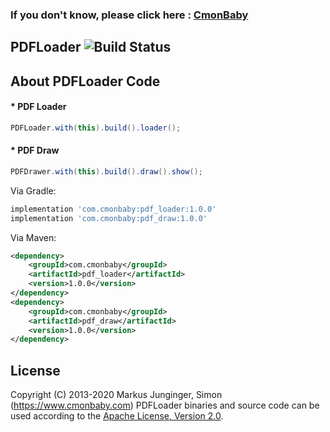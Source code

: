### If you don't know, please click here : [CmonBaby](https://www.cmonbaby.com)

## PDFLoader ![Build Status](https://travis-ci.org/greenrobot/EventBus.svg?branch=master)

## About PDFLoader Code

#### * PDF Loader
```java
PDFLoader.with(this).build().loader();
```

#### * PDF Draw
```java
PDFDrawer.with(this).build().draw().show();
```

Via Gradle:
```gradle
implementation 'com.cmonbaby:pdf_loader:1.0.0'
implementation 'com.cmonbaby:pdf_draw:1.0.0'
```

Via Maven:
```xml
<dependency>
    <groupId>com.cmonbaby</groupId>
    <artifactId>pdf_loader</artifactId>
    <version>1.0.0</version>
</dependency>
<dependency>
    <groupId>com.cmonbaby</groupId>
    <artifactId>pdf_draw</artifactId>
    <version>1.0.0</version>
</dependency>
```

## License

Copyright (C) 2013-2020 Markus Junginger, Simon (https://www.cmonbaby.com)
PDFLoader binaries and source code can be used according to the [Apache License, Version 2.0](LICENSE).
